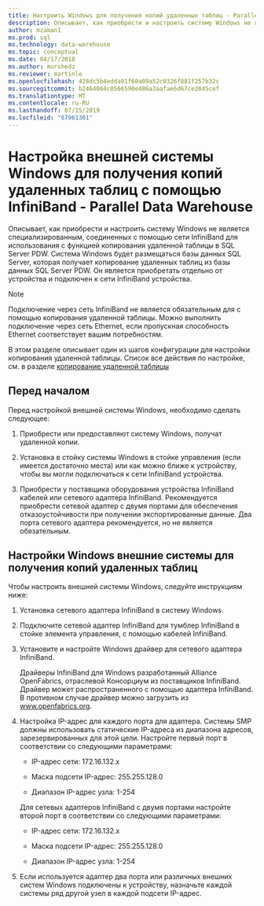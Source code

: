 ```yaml
---
title: Настроить Windows для получения копий удаленных таблиц - Parallel Data Warehouse | Документация Майкрософт
description: Описывает, как приобрести и настроить систему Windows не является специализированным, соединенных с помощью сети InfiniBand для использования с функцией копирования удаленной таблицы в Parallel Data Warehouse. Система Windows будет размещаться базы данных SQL Server, которая получает копирование удаленных таблиц из базы данных SQL Server PDW. Он является приобретать отдельно от устройства и подключен к сети InfiniBand устройства.
author: mzaman1
ms.prod: sql
ms.technology: data-warehouse
ms.topic: conceptual
ms.date: 04/17/2018
ms.author: murshedz
ms.reviewer: martinle
ms.openlocfilehash: 428dc5b4edda91f60a09a52c0326f881f257b32c
ms.sourcegitcommit: b2464064c0566590e486a3aafae6d67ce2645cef
ms.translationtype: MT
ms.contentlocale: ru-RU
ms.lasthandoff: 07/15/2019
ms.locfileid: "67961301"
---
```

# <a name="configure-an-external-windows-system-to-receive-remote-table-copies-using-infiniband---parallel-data-warehouse"></a>Настройка внешней системы Windows для получения копий удаленных таблиц с помощью InfiniBand - Parallel Data Warehouse
Описывает, как приобрести и настроить систему Windows не является специализированным, соединенных с помощью сети InfiniBand для использования с функцией копирования удаленной таблицы в SQL Server PDW. Система Windows будет размещаться базы данных SQL Server, которая получает копирование удаленных таблиц из базы данных SQL Server PDW. Он является приобретать отдельно от устройства и подключен к сети InfiniBand устройства.  
  
> [!NOTE]  
> Подключение через сеть InfiniBand не является обязательным для с помощью копирования удаленной таблицы. Можно выполнить подключение через сеть Ethernet, если пропускная способность Ethernet соответствует вашим потребностям.  
  
В этом разделе описывает один из шагов конфигурации для настройки копирования удаленной таблицы. Список все действия по настройке, см. в разделе [копирование удаленной таблицы](remote-table-copy.md)  
  
## <a name="before-you-begin"></a>Перед началом  
Перед настройкой внешней системы Windows, необходимо сделать следующее:  
  
1.  Приобрести или предоставляют систему Windows, получат удаленной копии.  
  
2.  Установка в стойку системы Windows в стойке управления (если имеется достаточно места) или как можно ближе к устройству, чтобы вы могли подключаться к сети InfiniBand устройства.  
  
3.  Приобрести у поставщика оборудования устройства InfiniBand кабелей или сетевого адаптера InfiniBand. Рекомендуется приобрести сетевой адаптер с двумя портами для обеспечения отказоустойчивости при получении экспортированные данные. Два порта сетевого адаптера рекомендуется, но не является обязательным.  
  
## <a name="HowToWindows"></a>Настройки Windows внешние системы для получения копий удаленных таблиц  
Чтобы настроить внешней системы Windows, следуйте инструкциям ниже:  
  
1.  Установка сетевого адаптера InfiniBand в систему Windows.  
  
2.  Подключите сетевой адаптер InfiniBand для тумблер InfiniBand в стойке элемента управления, с помощью кабелей InfiniBand.  
  
3.  Установите и настройте Windows драйвер для сетевого адаптера InfiniBand.  
  
    Драйверы InfiniBand для Windows разработанный Alliance OpenFabrics, отраслевой Консорциум из поставщиков InfiniBand.  Драйвер может распространенного с помощью адаптера InfiniBand. В противном случае драйвер можно загрузить из www.openfabrics.org.  
  
4.  Настройка IP-адрес для каждого порта для адаптера. Системы SMP должны использовать статические IP-адреса из диапазона адресов, зарезервированных для этой цели. Настройте первый порт в соответствии со следующими параметрами:  
  
    -   IP-адрес сети: 172.16.132.x  
  
    -   Маска подсети IP-адрес: 255.255.128.0  
  
    -   Диапазон IP-адрес узла: 1-254  
  
    Для сетевых адаптеров InfiniBand с двумя портами настройте второй порт в соответствии со следующими параметрами:  
  
    -   IP-адрес сети: 172.16.132.x  
  
    -   Маска подсети IP-адрес: 255.255.128.0  
  
    -   Диапазон IP-адрес узла: 1-254  
  
5.  Если используется адаптер два порта или различных внешних систем Windows подключены к устройству, назначьте каждой системы ряд другой узел в каждой подсети IP-адрес.  
  
<!-- MISSING LINKS 
## See Also  
[Common Metadata Query Examples &#40;SQL Server PDW&#41;](../sqlpdw/common-metadata-query-examples-sql-server-pdw.md)  
-->
  
